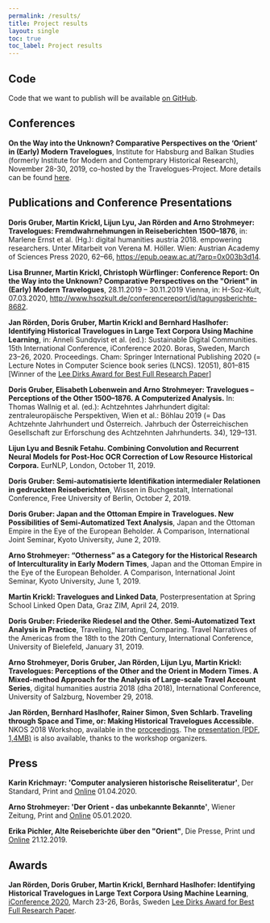 ```yaml
---
permalink: /results/
title: Project results
layout: single
toc: true
toc_label: Project results
---
```


## Code

Code that we want to publish will be available [on GitHub](https://github.com/travelogues).

## Conferences

**On the Way into the Unknown? Comparative Perspectives on the ‘Orient’ in (Early) 
Modern Travelogues**, Institute for Habsburg and Balkan Studies (formerly Institute 
for Modern and Contemprary Historical Research), November 28-30, 2019, co-hosted 
by the Travelogues-Project. More details can be found [here](/intotheunknown).

## Publications and Conference Presentations

**Doris Gruber, Martin Krickl, Lijun Lyu, Jan Rörden and Arno Strohmeyer: Travelogues: Fremdwahrnehmungen in Reiseberichten 1500–1876**, in: Marlene Ernst et al. (Hg.): digital humanities austria 2018. empowering researchers. Unter Mitarbeit von Verena M. Höller. Wien: Austrian Academy of Sciences Press 2020, 62–66, <https://epub.oeaw.ac.at/?arp=0x003b3d14>.

**Lisa Brunner, Martin Krickl, Christoph Würflinger: Conference Report: On the Way 
into the Unknown? Comparative Perspectives on the "Orient" in (Early) Modern 
Travelogues**, 28.11.2019 – 30.11.2019 Vienna, in: H-Soz-Kult, 07.03.2020, 
<http://www.hsozkult.de/conferencereport/id/tagungsberichte-8682>.

**Jan Rörden, Doris Gruber, Martin Krickl and Bernhard Haslhofer: Identifying Historical Travelogues in Large Text Corpora Using Machine Learning**, in: Anneli Sundqvist et al. (ed.): Sustainable Digital Communities. 15th International Conference, iConference 2020. Boras, Sweden, March 23–26, 2020. Proceedings. Cham: Springer International Publishing 2020 (= Lecture Notes in Computer Science book series (LNCS). 12051), 801–815 [Winner of the [Lee Dirks Award for Best Full Research Paper](https://ischools.org/page-18328)]

**Doris Gruber, Elisabeth Lobenwein and Arno Strohmeyer: Travelogues – 
Perceptions of the Other 1500–1876. A Computerized Analysis.** In: Thomas 
Wallnig et al. (ed.): Achtzehntes Jahrhundert digital: zentraleuropäische 
Perspektiven, Wien et al.: Böhlau 2019 (= Das Achtzehnte Jahrhundert und 
Österreich. Jahrbuch der Österreichischen Gesellschaft zur Erforschung 
des Achtzehnten Jahrhunderts. 34), 129–131.

**Lijun Lyu and Besnik Fetahu. Combining Convolution and Recurrent Neural 
Models for Post-Hoc OCR Correction of Low Resource Historical Corpora.** 
EurNLP, London, October 11, 2019.

**Doris Gruber: Semi-automatisierte Identifikation intermedialer Relationen 
in gedruckten Reiseberichten**, Wissen in Buchgestalt, International 
Conference, Free University of Berlin, October 2, 2019.

**Doris Gruber: Japan and the Ottoman Empire in Travelogues. New 
Possibilities of Semi-Automatized Text Analysis**, Japan and the Ottoman 
Empire in the Eye of the European Beholder. A Comparison, International 
Joint Seminar, Kyoto University, June 2, 2019.

**Arno Strohmeyer: “Otherness” as a Category for the Historical Research 
of Interculturality in Early Modern Times**, Japan and the Ottoman Empire 
in the Eye of the European Beholder. A Comparison, International Joint 
Seminar, Kyoto University, June 1, 2019.

**Martin Krickl: Travelogues and Linked Data**, Posterpresentation at Spring 
School Linked Open Data, Graz ZIM, April 24, 2019.

**Doris Gruber: Friederike Riedesel and the Other. Semi-Automatized Text 
Analysis in Practice**, Traveling, Narrating, Comparing. Travel Narratives 
of the Americas from the 18th to the 20th Century, International 
Conference, University of Bielefeld, January 31, 2019.

**Arno Strohmeyer, Doris Gruber, Jan Rörden, Lijun Lyu, Martin Krickl: 
Travelogues: Perceptions of the Other and the Orient in Modern Times. 
A Mixed-method Approach for the Analysis of Large-scale Travel Account 
Series**, digital humanities austria 2018 (dha 2018), International 
Conference, University of Salzburg, November 29, 2018.

**Jan Rörden, Bernhard Haslhofer, Rainer Simon, Sven Schlarb. Traveling 
through Space and Time, or: Making Historical Travelogues Accessible.** 
NKOS 2018 Workshop, available in the [proceedings](http://ceur-ws.org/Vol-2200/).
The [presentation (PDF, 1,4MB)](https://at-web1.comp.glam.ac.uk/pages/research/hypermedia/nkos/nkos2018/content/5-Jan-Roerden.pdf)
is also available, thanks to the workshop organizers.

## Press

**Karin Krichmayr: 'Computer analysieren historische Reiseliteratur'**, Der Standard, 
Print and [Online](https://www.derstandard.at/story/2000116459111/computer-analysieren-historische-reiseliteratur) 01.04.2020.

**Arno Strohmeyer: 'Der Orient - das unbekannte Bekannte'**, Wiener Zeitung, 
Print and [Online](https://www.wienerzeitung.at/meinung/gastkommentare/2044761-Der-Orient-das-unbekannte-Bekannte.html?em_cnt_page=3) 05.01.2020.

**Erika Pichler, Alte Reiseberichte über den "Orient"**, Die Presse, 
Print und [Online](https://www.diepresse.com/5742100/alte-reiseberichte-uber-den-orient) 21.12.2019.

## Awards

**Jan Rörden, Doris Gruber, Martin Krickl, Bernhard Haslhofer: Identifying 
Historical Travelogues in Large Text Corpora Using Machine Learning**, 
[iConference 2020](https://ischools.org/iConference-2020-Preview), March 23-26, 
Borås, Sweden [Lee Dirks Award for Best Full Research Paper](https://ischools.org/page-18328).

